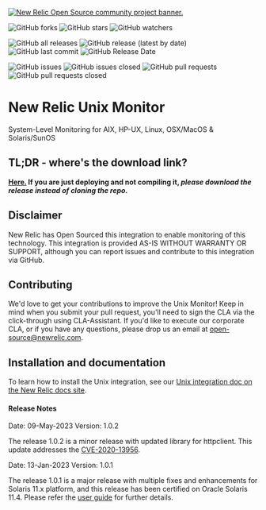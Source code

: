 <a href="https://opensource.newrelic.com/oss-category/#community-project"><picture><source media="(prefers-color-scheme: dark)" srcset="https://github.com/newrelic/opensource-website/raw/main/src/images/categories/dark/Community_Project.png"><source media="(prefers-color-scheme: light)" srcset="https://github.com/newrelic/opensource-website/raw/main/src/images/categories/Community_Project.png"><img alt="New Relic Open Source community project banner." src="https://github.com/newrelic/opensource-website/raw/main/src/images/categories/Community_Project.png"></picture></a>


![GitHub forks](https://img.shields.io/github/forks/newrelic/newrelic-unix-monitor?style=social)
![GitHub stars](https://img.shields.io/github/stars/newrelic/newrelic-unix-monitor?style=social)
![GitHub watchers](https://img.shields.io/github/watchers/newrelic/newrelic-unix-monitor?style=social)

![GitHub all releases](https://img.shields.io/github/downloads/newrelic/newrelic-unix-monitor/total)
![GitHub release (latest by date)](https://img.shields.io/github/v/release/newrelic/newrelic-unix-monitor)
![GitHub last commit](https://img.shields.io/github/last-commit/newrelic/newrelic-unix-monitor)
![GitHub Release Date](https://img.shields.io/github/release-date/newrelic/newrelic-unix-monitor)


![GitHub issues](https://img.shields.io/github/issues/newrelic/newrelic-unix-monitor)
![GitHub issues closed](https://img.shields.io/github/issues-closed/newrelic/newrelic-unix-monitor)
![GitHub pull requests](https://img.shields.io/github/issues-pr/newrelic/newrelic-unix-monitor)
![GitHub pull requests closed](https://img.shields.io/github/issues-pr-closed/newrelic/newrelic-unix-monitor)

# New Relic Unix Monitor
System-Level Monitoring for AIX, HP-UX, Linux, OSX/MacOS & Solaris/SunOS

## TL;DR - where's the download link?
**[Here.](https://github.com/newrelic/newrelic-unix-monitor/releases/latest) If you are just deploying and not compiling it, _please download the release instead of cloning the repo._**

## Disclaimer
New Relic has Open Sourced this integration to enable monitoring of this technology. This integration is provided AS-IS WITHOUT WARRANTY OR SUPPORT, although you can report issues and contribute to this integration via GitHub. 

## Contributing
We'd love to get your contributions to improve the Unix Monitor! Keep in mind when you submit your pull request, you'll need to sign the CLA via the click-through using CLA-Assistant. If you'd like to execute our corporate CLA, or if you have any questions, please drop us an email at open-source@newrelic.com.

## Installation and documentation

To learn how to install the Unix integration, see our [Unix integration doc on the New Relic docs site](https://docs.newrelic.com/docs/infrastructure/host-integrations/host-integrations-list/unix-monitoring-integration/). 

#### Release Notes

Date: 09-May-2023
Version: 1.0.2

The release 1.0.2 is a minor release with updated library for httpclient. This update addresses the [CVE-2020-13956](https://cve.mitre.org/cgi-bin/cvename.cgi?name=CVE-2020-13956).

Date: 13-Jan-2023
Version: 1.0.1

The release 1.0.1 is a major release with multiple fixes and enhancements for Solaris 11.x platform, and this release has been certified on Oracle Solaris 11.4.
Please refer the [user guide](https://github.com/newrelic/newrelic-unix-monitor/blob/master/docs/NewRelic_UnixMonitor_Readme.pdf) for further details.


